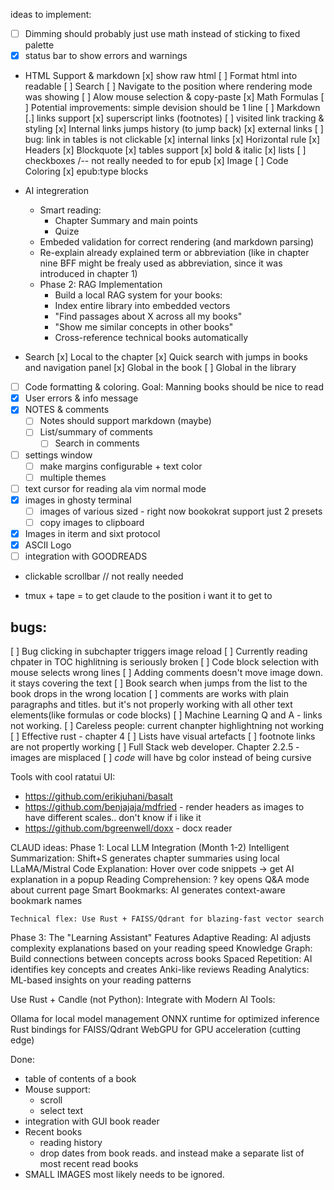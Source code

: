 ideas to implement:
 - [ ] Dimming should probably just use math instead of sticking to fixed palette
 - [x] status bar to show errors and warnings
 - HTML Support & markdown
     [x] show raw html
         [ ] Format html into readable
         [ ] Search
         [ ] Navigate to the position where rendering mode was showing
         [ ] Alow mouse selection & copy-paste
     [x] Math Formulas
        [ ] Potential improvements: simple devision should be 1 line
     [ ] Markdown
         [.] links support
             [x] superscript links (footnotes)
             [ ] visited link tracking & styling
             [x] Internal links jumps history (to jump back)
             [x] external links
                [ ] bug: link in tables is not clickable
             [x] internal links
         [x] Horizontal rule
         [x] Headers
         [x] Blockquote
         [x] tables support
         [x] bold & italic
         [x] lists
         [ ] checkboxes /-- not really needed to for epub
         [x] Image
         [ ] Code Coloring
         [x] epub:type blocks
 - AI integreration
     - Smart reading:
         - Chapter Summary and main points
         - Quize
     - Embeded validation for correct rendering (and markdown parsing)
     - Re-explain already explained term or abbreviation (like in chapter nine BFF might be frealy used as abbreviation, since it was introduced in chapter 1)
     - Phase 2: RAG Implementation
         - Build a local RAG system for your books:
         - Index entire library into embedded vectors
         - "Find passages about X across all my books"
         - "Show me similar concepts in other books"
         - Cross-reference technical books automatically

 - Search
     [x] Local to the chapter
     [x] Quick search with jumps in books and navigation panel
     [x] Global in the book
     [ ] Global in the library
 - [ ] Code formatting & coloring. Goal: Manning books should be nice to read
 - [x] User errors & info message
 - [x] NOTES & comments
     - [ ] Notes should support markdown (maybe)
     - [ ] List/summary of comments
        - [ ] Search in comments
 - [ ] settings window
     - [ ] make margins configurable + text color
     - [ ] multiple themes
 - [ ] text cursor for reading ala vim normal mode
 - [x] images in ghosty terminal
     - [ ] images of various sized - right now bookokrat support just 2 presets
     - [ ] copy images to clipboard
 - [x] Images in iterm and sixt protocol
 - [x] ASCII Logo 
 - [ ] integration with GOODREADS

 - clickable scrollbar // not really needed

 - tmux + tape = to get claude to the position i want it to get to

bugs:
---------------------
[ ] Bug clicking in subchapter triggers image reload
[ ] Currently reading chpater in TOC highlitning is seriously broken
[ ] Code block selection with mouse selects wrong lines
[ ] Adding comments doesn't move image down. it stays covering the text
[ ] Book search when jumps from the list to the book drops in the wrong location
[ ] comments are works with plain paragraphs and titles. but it's not properly working with all other text elements(like formulas or code blocks)
[ ] Machine Learning Q and A - links not working.
[ ] Careless people: current chanpter highlightning not working
[ ] Effective rust - chapter 4 
  [ ] Lists have visual artefacts
  [ ] footnote links are not propertly working
[ ] Full Stack web developer. Chapter 2.2.5 - images are misplaced
[ ] <i>code</i> will have bg color instead of being cursive

Tools with cool ratatui UI:
- https://github.com/erikjuhani/basalt
- https://github.com/benjajaja/mdfried  - render headers as images to have different scales.. don't know if i like it
- https://github.com/bgreenwell/doxx - docx reader



CLAUD ideas:
Phase 1: Local LLM Integration (Month 1-2)
    Intelligent Summarization: Shift+S generates chapter summaries using local LLaMA/Mistral
    Code Explanation: Hover over code snippets → get AI explanation in a popup
    Reading Comprehension: ? key opens Q&A mode about current page
    Smart Bookmarks: AI generates context-aware bookmark names


    Technical flex: Use Rust + FAISS/Qdrant for blazing-fast vector search

Phase 3: The "Learning Assistant" Features
    Adaptive Reading: AI adjusts complexity explanations based on your reading speed
    Knowledge Graph: Build connections between concepts across books
    Spaced Repetition: AI identifies key concepts and creates Anki-like reviews
    Reading Analytics: ML-based insights on your reading patterns

Use Rust + Candle (not Python):
Integrate with Modern AI Tools:

Ollama for local model management
ONNX runtime for optimized inference
Rust bindings for FAISS/Qdrant
WebGPU for GPU acceleration (cutting edge)

Done:
 - table of contents of a book
 - Mouse support:
   - scroll
   - select text
 - integration with GUI book reader
 - Recent books
     - reading history
     - drop dates from book reads. and instead make a separate list of most recent read books
 - SMALL IMAGES most likely needs to be ignored.
